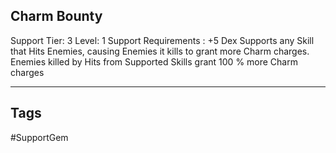 ## Charm Bounty
Support
Tier: 3
Level: 1
Support Requirements : +5 Dex
Supports any Skill that Hits Enemies, causing Enemies it kills to grant more Charm charges.
Enemies killed by Hits from Supported Skills grant 100 % more Charm charges

---
## Tags
#SupportGem
